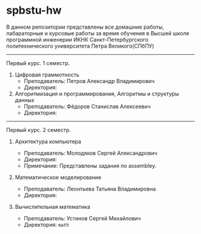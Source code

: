 # spbstu-hw
В данном репозитории представлены все домашние работы, лабараторные и курсовые работы за время обучения в Высшей школе программной инженерии ИКНК Санкт-Петербургского политехнического университета Петра Великого(СПбПУ)

<hr>

  Первый курс. 1 семестр. 

1. Цифровая граммотность
   * Преподаватель: Петров Александр Владимирович
   * Директория: 
2. Алгоритмизация и программирования, Алгоритмы и структуры данных
   * Преподаватель: Фёдоров Станислав Алексеевич
   * Директория: 
   
  
<hr>
 Первый курс. 2 семестр. 

 
 1. Архитектура компьютера
    * Преподаватель: Молодяков Сергей Александрович
    * Директория:
    * Примечание: Представлены задания по assembley.
   
 2. Математическое моделирование
    * Преподаватель: Леонтьева Татьяна Владимировна
    * Директория: 

 3. Вычислительная математика
    * Преподаватель: Устинов Сергей Михайлович
    * Директория: `math`
